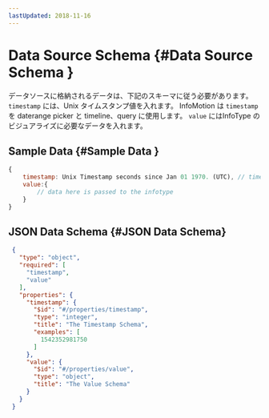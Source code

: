 ```yaml
---
lastUpdated: 2018-11-16
---
```


# Data Source Schema  {#Data Source Schema }

データソースに格納されるデータは、下記のスキーマに従う必要があります。
`timestamp` には、Unix タイムスタンプ値を入れます。
InfoMotion は `timestamp` を daterange picker と timeline、query に使用します。 
`value` にはInfoType のビジュアライズに必要なデータを入れます。 

## Sample Data  {#Sample Data }

```javascript
{
	timestamp: Unix Timestamp seconds since Jan 01 1970. (UTC), // timestamp for daterange, timeline and querying. 
	value:{ 
		// data here is passed to the infotype 
	} 
} 
``` 

## JSON Data Schema {#JSON Data Schema}

```json
 {
   "type": "object",
   "required": [
     "timestamp",
     "value"
   ],
   "properties": {
     "timestamp": {
       "$id": "#/properties/timestamp",
       "type": "integer",
       "title": "The Timestamp Schema",
       "examples": [
         1542352981750
       ]
     },
     "value": {
       "$id": "#/properties/value",
       "type": "object",
       "title": "The Value Schema"
     }
   }
 }

```
